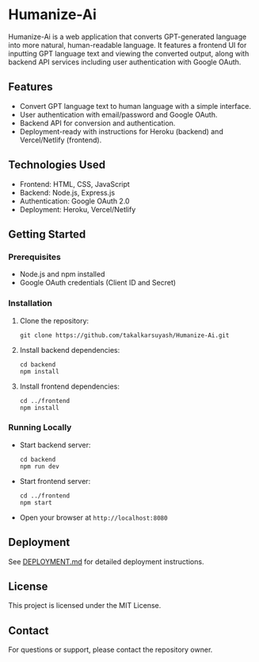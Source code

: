 # Humanize-Ai

Humanize-Ai is a web application that converts GPT-generated language into more natural, human-readable language. It features a frontend UI for inputting GPT language text and viewing the converted output, along with backend API services including user authentication with Google OAuth.

## Features

- Convert GPT language text to human language with a simple interface.
- User authentication with email/password and Google OAuth.
- Backend API for conversion and authentication.
- Deployment-ready with instructions for Heroku (backend) and Vercel/Netlify (frontend).

## Technologies Used

- Frontend: HTML, CSS, JavaScript
- Backend: Node.js, Express.js
- Authentication: Google OAuth 2.0
- Deployment: Heroku, Vercel/Netlify

## Getting Started

### Prerequisites

- Node.js and npm installed
- Google OAuth credentials (Client ID and Secret)

### Installation

1. Clone the repository:
   ```
   git clone https://github.com/takalkarsuyash/Humanize-Ai.git
   ```
2. Install backend dependencies:
   ```
   cd backend
   npm install
   ```
3. Install frontend dependencies:
   ```
   cd ../frontend
   npm install
   ```

### Running Locally

- Start backend server:
  ```
  cd backend
  npm run dev
  ```
- Start frontend server:
  ```
  cd ../frontend
  npm start
  ```
- Open your browser at `http://localhost:8080`

## Deployment

See [DEPLOYMENT.md](./DEPLOYMENT.md) for detailed deployment instructions.

## License

This project is licensed under the MIT License.

## Contact

For questions or support, please contact the repository owner.
